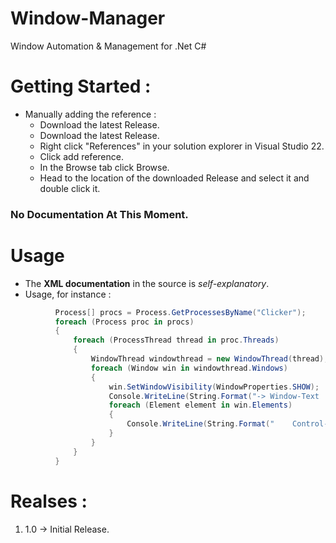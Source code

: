 # Window-Manager
Window Automation &amp; Management for .Net C#

# Getting Started :
  * Manually adding the reference :
    * Download the latest Release.
    * Download the latest Release.
    * Right click "References" in your solution explorer in Visual Studio 22.
    * Click add reference.
    * In the Browse tab click Browse.
    * Head to the location of the downloaded Release and select it and double click it.

### No Documentation At This Moment.

# Usage
  * The **XML documentation** in the source is *self-explanatory*.
  * Usage, for instance :
  ```cs
            Process[] procs = Process.GetProcessesByName("Clicker");
            foreach (Process proc in procs)
            {
                foreach (ProcessThread thread in proc.Threads)
                {
                    WindowThread windowthread = new WindowThread(thread);
                    foreach (Window win in windowthread.Windows)
                    {
                        win.SetWindowVisibility(WindowProperties.SHOW);
                        Console.WriteLine(String.Format("-> Window-Text : {0}", win.Text));
                        foreach (Element element in win.Elements)
                        {
                            Console.WriteLine(String.Format("    Control-Text : {0}", element.Text));
                        }
                    }
                }
            }
  ```
   
# Realses : 
  1. 1.0 -> Initial Release.

